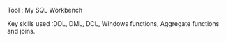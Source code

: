 Tool : My SQL Workbench


Key skills used :DDL, DML, DCL, Windows functions, Aggregate functions and joins.

<!---
shankarmeti/shankarmeti is a ✨ special ✨ repository because its `README.md` (this file) appears on your GitHub profile.
You can click the Preview link to take a look at your changes.
--->
